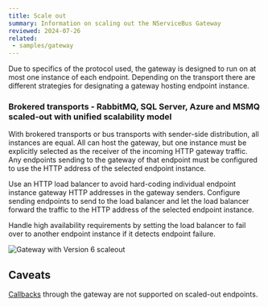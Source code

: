 ```yaml
---
title: Scale out
summary: Information on scaling out the NServiceBus Gateway
reviewed: 2024-07-26
related:
 - samples/gateway
---
```


Due to specifics of the protocol used, the gateway is designed to run on at most one instance of each endpoint. Depending on the transport there are different strategies for designating a gateway hosting endpoint instance.

### Brokered transports - RabbitMQ, SQL Server, Azure and MSMQ scaled-out with unified scalability model

With brokered transports or bus transports with sender-side distribution, all instances are equal. All can host the gateway, but one instance must be explicitly selected as the receiver of the incoming HTTP gateway traffic. Any endpoints sending to the gateway of that endpoint must be configured to use the HTTP address of the selected endpoint instance.

Use an HTTP load balancer to avoid hard-coding individual endpoint instance gateway HTTP addresses in the gateway senders. Configure sending endpoints to send to the load balancer and let the load balancer forward the traffic to the HTTP address of the selected endpoint instance.

Handle high availability requirements by setting the load balancer to fail over to another endpoint instance if it detects endpoint failure.

![Gateway with Version 6 scaleout](/nservicebus/gateway/scaleoutv6.png 'width=400')

## Caveats

[Callbacks](/nservicebus/messaging/callbacks.md) through the gateway are not supported on scaled-out endpoints.
